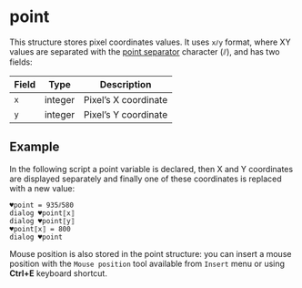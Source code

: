 # point

This structure stores pixel coordinates values. It uses `x⫽y` format, where XY values are separated with the [point separator](../../../appendices/special-characters/point-separator.md) character (⫽), and has two fields:

| Field | Type    | Description          |
| ----- | ------- | -------------------- |
| `x`   | integer | Pixel’s X coordinate |
| `y`   | integer | Pixel’s Y coordinate |

## Example

In the following script a point variable is declared, then X and Y coordinates are displayed separately and finally one of these coordinates is replaced with a new value:

```G1ANT
♥point = 935⫽580
dialog ♥point⟦x⟧
dialog ♥point⟦y⟧
♥point⟦x⟧ = 800
dialog ♥point
```

Mouse position is also stored in the point structure: you can insert a mouse position with the `Mouse position` tool available from `Insert` menu or using **Ctrl+E** keyboard shortcut.

